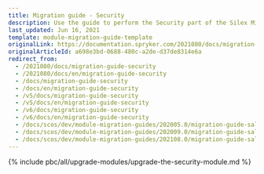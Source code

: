 ```yaml
---
title: Migration guide - Security
description: Use the guide to perform the Security part of the Silex Migration Effort.
last_updated: Jun 16, 2021
template: module-migration-guide-template
originalLink: https://documentation.spryker.com/2021080/docs/migration-guide-security
originalArticleId: a698e3bd-0688-480c-a2de-d37de8314e6a
redirect_from:
  - /2021080/docs/migration-guide-security
  - /2021080/docs/en/migration-guide-security
  - /docs/migration-guide-security
  - /docs/en/migration-guide-security
  - /v5/docs/migration-guide-security
  - /v5/docs/en/migration-guide-security
  - /v6/docs/migration-guide-security
  - /v6/docs/en/migration-guide-security
  - /docs/scos/dev/module-migration-guides/202005.0/migration-guide-salesmerchantconnector.html
  - /docs/scos/dev/module-migration-guides/202009.0/migration-guide-salesmerchantconnector.html
  - /docs/scos/dev/module-migration-guides/202108.0/migration-guide-salesmerchantconnector.html
---
```


{% include pbc/all/upgrade-modules/upgrade-the-security-module.md %} <!-- To edit, see /_includes/pbc/all/upgrade-modules/upgrade-the-security-module.md -->
